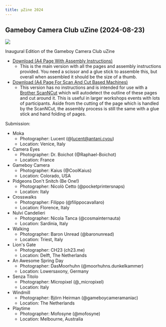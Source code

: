 ```yaml
---
title: μZine 2024
---
```


## Gameboy Camera Club uZine (2024-08-23)

![](/2024-08-23_uZineDithered.png)

Inaugural Edition of the Gameboy Camera Club uZine

* [Download (A4 Page With Assembly Instructions)](/2024-08-23_GameboyCameraClub_uZine.pdf)
    - This is the main version with all the pages and assembly instructions provided. You need a scissor and a glue stick to assemble this, but overall when assembled it should be the size of a thumb.
* [Download (A4 Page For Scan And Cut Based Machines)](/2024-08-23_GameboyCameraClub_uZine_ScanAndCut.pdf)
    - This version has no instructions and is intended for use with a [Brother ScanNCut](https://www.brother.com.au/en/scanncuts/all-scanncuts) which will autodetect the outline of these pages and cut around it. This is useful in larger workshops events with lots of participants. Aside from the cutting of the page which is handled by the ScanNCut, the assembly process is still the same with a glue stick and hand folding of pages.

Submission:

* Moka 
    - Photographer: Lucent (@lucent@antani.cyou) 
    - Location: Venice, Italy
* Camera Eyes
    - Photographer: Dr. Boichot (@Raphael-Boichot)
    - Location: France
* Gameboy Camera
    - Photographer: Kaius (@CoolKaius)
    - Location: Colorado, USA
* Pidgeons Don't Snitch (Be One!)
    - Photographer: Nicolò Cetto (@pocketprintersnaps)
    - Location: Italy
* Crosswalks
    - Photographer: Filippo (@filippocavallaro)
    - Location: Florence, Italy
* Nulvi Candelieri
    - Photographer: Nicola Tanca (@cosmainternauta)
    - Location: Sardinia, Italy
* Walking
    - Photographer: Baron Unread (@baronunread)
    - Location: Triest, Italy
* Lion's Gate
    - Photographer: CH23 (ch23.me)
    - Location: Delft, The Netherlands
* An Awesome Spring Day
    - Photographer: DasMoorhuhn (@moorhuhns.dunkelkammer)
    - Location: Lowersaxony, Germany
* Senza Titolo
    - Photographer: Micropixel (@_micropixel)
    - Location: Italy
* Windmill
    - Photographer: Björn Heirman (@gameboycameramaniac)
    - Location: The Netherlands
* Playtime
    - Photographer: Mofosyne (@mofosyne)
    - Location: Melbourne, Australia
